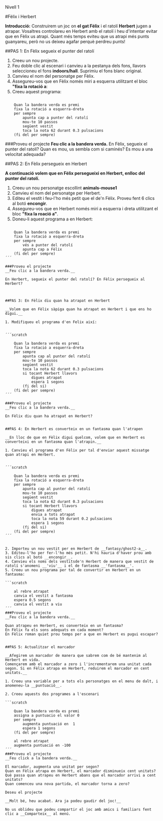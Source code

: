 Nivell 1

#Fèlix i Herbert

__Introducció:__
Construirem un joc on __el gat Fèlix__ i el ratolí __Herbert__ jugen a atrapar. Vosaltres controlareu en Herbert amb el ratolí i heu d'intentar evitar que en Fèlix us atrapi. Quant més temps eviteu que us atrapi més punts guanyareu, però no us deixeu agafar perquè perdreu punts!

##PAS 1: En Fèlix segueix el punter del ratolí

1. Creeu un nou projecte.
2. Feu doble clic al escenari i canvieu a la pestanya dels fons, llavors seleccioneu el fons __indoors/hall__. Suprimiu el fons blanc original.
3. Canvieu el nom del personatge per Fèlix. 
4. Assegureu-vos que en Fèlix només miri a esquerra utilitzant el bloc __"fixa la rotació a__:
5. Creeu aquest programa:

```scratch

	Quan la bandera verda es premi
	fixa la rotació a esquerra-dreta
	per sempre
		apunta cap a punter del ratolí
		mou-te 10 passos
		següent vestit
		toca la nota 62 durant 0.3 pulsacions
	(fi del per sempre)
```
		
###Proveu el projecte
__Feu clic a la bandera verda.__
En Fèlix, segueix el punter del ratolí? Quan es mou, us sembla com si caminés? Es mou a una velocitat adequada?


##PAS 2: En Fèlix persegueix en Herbert

__A continuació volem que en Fèlix persegueixi en Herbert, enlloc del punter del ratolí.__

1. Creeu un nou personatge escollint __animals-mouse1__
2. Canvieu el nom del personatge per Herbert.
3. Editeu el vestit i feu-l'ho més petit que el de'n Fèlix.
Proveu fent 6 clics al botó __encongir__.
4. Assegureu-vos que en Herbert només miri a esquerra i dreta utilitzant el bloc __"fixa la roació a"__.
5. Doneu-li aquest programa a en Herbert:


```scratch
	
	Quan la bandera verda es premi
	fixa la rotació a esquerra-dreta
	per sempre
		vés a punter del ratolí
		apunta cap a Fèlix
	(fi del per sempre)
´´´

###Proveu el projecte
__Feu clic a la bandera verda.__

En Herbert, segueix el punter del ratolí? En Fèlix persegueix al Herbert?



##PAS 3: En Fèlix diu quan ha atrapat en Herbert

__Volem que en Fèlix sàpiga quan ha atrapat en Herbert i que ens ho digui.__

1. Modifiqueu el programa d'en Felix així:
  
´´´scratch
	
	Quan la bandera verda es premi
	fixa la rotació a esquerra-dreta
	per sempre
		apunta cap al punter del ratolí
		mou-te 10 passos
		següent vestit
		toca la nota 62 durant 0.3 pulsacions
		si tocant Herbert llavors
		    digues atrapat
			espera 1 segons
		(fi del si)
	(fi del per sempre)
´´´

###Proveu el projecte
__Feu clic a la bandera verda.__

En Fèlix diu quan ha atrapat en Herbert?


##PAS 4: En Herbert es converteix en un fantasma quan l'atrapen

__En lloc de que en Fèlix digui quelcom, volem que en Herbert es converteixi en un fantasma quan l'atrapin.__

1. Canvieu el programa d'en Fèlix per tal d'enviar aquest missatge quan atrapi en Herbert.
  
´´´scratch
	
	Quan la bandera verda es premi
	fixa la rotació a esquerra-dreta
	per sempre
		apunta cap al punter del ratolí
		mou-te 10 passos
		següent vestit
		toca la nota 62 durant 0.3 pulsacions
		si tocant Herbert llavors
		    digues atrapat
			envia a tots atrapat
			toca la nota 59 durant 0.2 pulsacions
			espera 1 segons
		(fi del si)
	(fi del per sempre)
´´´


2. Importeu un nou vestit per en Herbert de __fantasy/ghost2-a__.
3. Editeu-l'ho per fer-l'ho més petit. N'hi hauria d'haver prou amb sis clics al botó __encongir__.
4. Canvieu els noms dels vestitsde'n Herbert de manera que vestit de ratolí s'anomeni __'viu'__ i el de fantasma __'fantasma__'.
5. Creeu un nou programa per tal de convertir en Herbert en un fantasma:

```scratch
	
	al rebre atrapat
	canvia el vestit a fantasma
	espera 0.5 segons
	canvia el vestit a viu
´´´	
###Proveu el projecte
__Feu clic a la bandera verda.__

Quan atrapeu en Herbert, es converteix en un fantasma?
En Fèlix fa els sons adequats en cada moment?
En Fèlix roman quiet prou temps per a que en Herbert es pugui escapar?


##PAS 5: Actualitzar el marcador

__Afegirem un marcador de manera que sabrem com de bé mantenim al Herbert en vida.
Començarem amb el marcador a zero i l'incrementarem una unitat cada segon. Si en Fèlix atrapa en Herbert, reduirem el marcador en cent unitats.__

1. Creeu una variable per a tots els personatges en el menu de dalt, i anomeneu-la __puntuació__.

2. Creeu aquests dos programes a l'escenari

```scratch
	
	Quan la bandera verda es premi
	assigna a puntuacio el valor 0
	per sempre
		augmenta puntuació en  1 
		espera 1 segons
	(fi del per sempre)
		
	al rebre atrapat
	augmenta puntuació en -100 
´´´
###Proveu el projecte
__Feu click a la bandera verda.__

El marcador, augmenta una unitat per segon?
Quan en Fèlix atrapa en Herbert, el marcador disminueix cent unitats?
Què passa quan atrapeu en Herbert abans que el marcador arrivi a cent unitats? 
Quan comenceu una nova partida, el marcador torna a zero?

Deseu el projecte

__Molt bé, heu acabat. Ara ja podeu gaudir del joc!__

No us oblideu que podeu compartir el joc amb amics i familiars fent clic a __Comparteix__ al menú.
